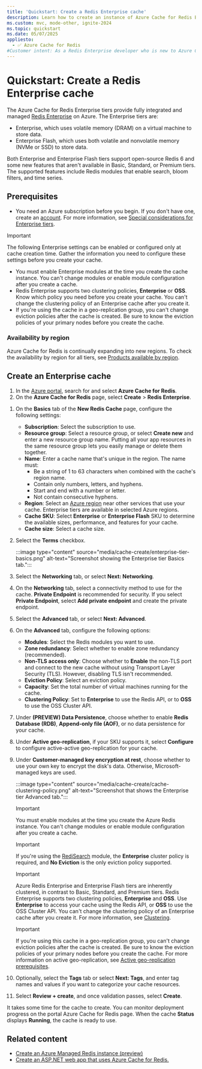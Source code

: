 ```yaml
---
title: 'Quickstart: Create a Redis Enterprise cache'
description: Learn how to create an instance of Azure Cache for Redis Enterprise.
ms.custom: mvc, mode-other, ignite-2024
ms.topic: quickstart
ms.date: 05/07/2025
appliesto:
  - ✅ Azure Cache for Redis
#Customer intent: As a Redis Enterprise developer who is new to Azure Cache for Redis, I want to create a new cache in the Enterprise tier of Azure Cache for Redis.
---
```


# Quickstart: Create a Redis Enterprise cache

The Azure Cache for Redis Enterprise tiers provide fully integrated and managed [Redis Enterprise](https://redislabs.com/redis-enterprise/) on Azure. The Enterprise tiers are:

- Enterprise, which uses volatile memory (DRAM) on a virtual machine to store data.
- Enterprise Flash, which uses both volatile and nonvolatile memory (NVMe or SSD) to store data.

Both Enterprise and Enterprise Flash tiers support open-source Redis 6 and some new features that aren't available in Basic, Standard, or Premium tiers. The supported features include Redis modules that enable search, bloom filters, and time series.

## Prerequisites

- You need an Azure subscription before you begin. If you don't have one, create an [account](https://azure.microsoft.com/). For more information, see [Special considerations for Enterprise tiers](cache-overview.md#special-considerations-for-enterprise-tiers).

> [!IMPORTANT]
> The following Enterprise settings can be enabled or configured only at cache creation time. Gather the information you need to configure these settings before you create your cache.
> 
> - You must enable Enterprise modules at the time you create the cache instance. You can't change modules or enable module configuration after you create a cache.
> - Redis Enterprise supports two clustering policies, **Enterprise** or **OSS**. Know which policy you need before you create your cache. You can't change the clustering policy of an Enterprise cache after you create it.
> - If you're using the cache in a geo-replication group, you can't change eviction policies after the cache is created. Be sure to know the eviction policies of your primary nodes before you create the cache.

### Availability by region

Azure Cache for Redis is continually expanding into new regions. To check the availability by region for all tiers, see [Products available by region](https://azure.microsoft.com/global-infrastructure/services/?products=redis-cache&regions=all).

## Create an Enterprise cache

1. In the [Azure portal](https://portal.azure.com), search for and select **Azure Cache for Redis**.
1. On the **Azure Cache for Redis** page, select **Create** > **Redis Enterprise**.
<!--image is out of date, remove for now
   :::image type="content" source="media/cache-create/cache-create-enterprise.png" alt-text="Screenshot showing how to select Redis Enterprise in Azure Redis Cache Create.":::-->
1. On the **Basics** tab of the **New Redis Cache** page, configure the following settings:

   - **Subscription**: Select the subscription to use.
   - **Resource group**: Select a resource group, or select **Create new** and enter a new resource group name. Putting all your app resources in the same resource group lets you easily manage or delete them together.
   - **Name**: Enter a cache name that's unique in the region. The name must:
     - Be a string of 1 to 63 characters when combined with the cache's region name.
     - Contain only numbers, letters, and hyphens.
     - Start and end with a number or letter.
     - Not contain consecutive hyphens.
   - **Region**: Select an [Azure region](https://azure.microsoft.com/regions/) near other services that use your cache. Enterprise tiers are available in selected Azure regions.
   - **Cache SKU**: Select **Enterprise** or **Enterprise Flash** SKU to determine the available sizes, performance, and features for your cache.
   - **Cache size**: Select a cache size.

1. Select the **Terms** checkbox.

   :::image type="content" source="media/cache-create/enterprise-tier-basics.png" alt-text="Screenshot showing the Enterprise tier Basics tab.":::

1. Select the **Networking** tab, or select **Next: Networking**.
1. On the **Networking** tab, select a connectivity method to use for the cache. **Private Endpoint** is recommended for security. If you select **Private Endpoint**, select **Add private endpoint** and create the private endpoint.
1. Select the **Advanced** tab, or select **Next: Advanced**.
1. On the **Advanced** tab, configure the following options:
   - **Modules**: Select the Redis modules you want to use.
   - **Zone redundancy**: Select whether to enable zone redundancy (recommended).
   - **Non-TLS access only**: Choose whether to **Enable** the non-TLS port and connect to the new cache without using Transport Layer Security (TLS). However, disabling TLS isn't recommended.
   - **Eviction Policy**: Select an eviction policy.
   - **Capacity**: Set the total number of virtual machines running for the cache.
   - **Clustering Policy**: Set to **Enterprise** to use the Redis API, or to **OSS** to use the OSS Cluster API.
1. Under **(PREVIEW) Data Persistence**, choose whether to enable **Redis Database (RDB)**, **Append-only file (AOF)**, or no data persistence for your cache.
1. Under **Active geo-replication**, if your SKU supports it, select **Configure** to configure active-active geo-replication for your cache.
1. Under **Customer-managed key encryption at rest**, choose whether to use your own key to encrypt the disk's data. Otherwise, Microsoft-managed keys are used.

   :::image type="content" source="media/cache-create/cache-clustering-policy.png" alt-text="Screenshot that shows the Enterprise tier Advanced tab.":::

   > [!IMPORTANT]
   > You must enable modules at the time you create the Azure Redis instance. You can't change modules or enable module configuration after you create a cache.
   >

   > [!IMPORTANT]
   > If you're using the [RediSearch](../redis/redis-modules.md#redisearch) module, the **Enterprise** cluster policy is required, and **No Eviction** is the only eviction policy supported.

   > [!IMPORTANT]
   > Azure Redis Enterprise and Enterprise Flash tiers are inherently clustered, in contrast to Basic, Standard, and Premium tiers. Redis Enterprise supports two clustering policies, **Enterprise** and **OSS**. Use **Enterprise** to access your cache using the Redis API, or **OSS** to use the OSS Cluster API. You can't change the clustering policy of an Enterprise cache after you create it. For more information, see [Clustering](../redis/architecture.md#clustering).

   > [!IMPORTANT]
   >  If you're using this cache in a geo-replication group, you can't change eviction policies after the cache is created. Be sure to know the eviction policies of your primary nodes before you create the cache. For more information on active geo-replication, see [Active geo-replication prerequisites](cache-how-to-active-geo-replication.md#active-geo-replication-prerequisites).

1. Optionally, select the **Tags** tab or select **Next: Tags**, and enter tag names and values if you want to categorize your cache resources.

1. Select **Review + create**, and once validation passes, select **Create**.

It takes some time for the cache to create. You can monitor deployment progress on the portal Azure Cache for Redis page. When the cache **Status** displays **Running**, the cache is ready to use.

## Related content

- [Create an Azure Managed Redis instance (preview)](../redis/quickstart-create-managed-redis.md)
- [Create an ASP.NET web app that uses Azure Cache for Redis.](../redis/web-app-cache-howto.md)

